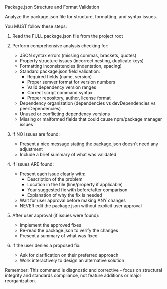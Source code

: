 Package.json Structure and Format Validation

Analyze the package.json file for structure, formatting, and syntax issues.

You MUST follow these steps:

1. Read the FULL package.json file from the project root

2. Perform comprehensive analysis checking for:
   - JSON syntax errors (missing commas, brackets, quotes)
   - Property structure issues (incorrect nesting, duplicate keys)
   - Formatting inconsistencies (indentation, spacing)
   - Standard package.json field validation:
     - Required fields (name, version)
     - Proper semver format for version numbers
     - Valid dependency version ranges
     - Correct script command syntax
     - Proper repository, author, license format
   - Dependency organization (dependencies vs devDependencies vs peerDependencies)
   - Unused or conflicting dependency versions
   - Missing or malformed fields that could cause npm/package manager issues

3. If NO issues are found:
   - Present a nice message stating the package.json doesn't need any adjustment
   - Include a brief summary of what was validated

4. If issues ARE found:
   - Present each issue clearly with:
     - Description of the problem
     - Location in the file (line/property if applicable)
     - Your suggested fix with before/after comparison
     - Explanation of why the fix is needed
   - Wait for user approval before making ANY changes
   - NEVER edit the package.json without explicit user approval

5. After user approval (if issues were found):
   - Implement the approved fixes
   - Re-read the package.json to verify the changes
   - Present a summary of what was fixed

6. If the user denies a proposed fix:
   - Ask for clarification on their preferred approach
   - Work interactively to design an alternative solution

Remember: This command is diagnostic and corrective - focus on structural integrity and standards compliance, not feature additions or major reorganization.